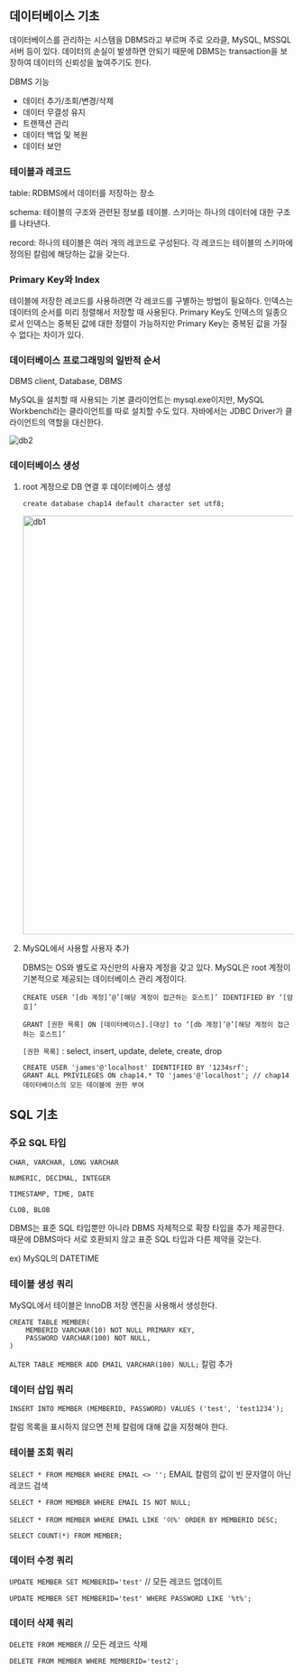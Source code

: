 ## 데이터베이스 기초

데이터베이스를 관리하는 시스템을 DBMS라고 부르며 주로 오라클, MySQL, MSSQL 서버 등이 있다. 데이터의 손실이 발생하면 안되기 때문에  DBMS는 transaction을 보장하여 데이터의 신뢰성을 높여주기도 한다.


DBMS 기능
- 데이터 추가/조회/변경/삭제
- 데이터 무결성 유지
- 트랜잭션 관리
- 데이터 백업 및 복원
- 데이터 보안

### 테이블과 레코드

table: RDBMS에서 데이터를 저장하는 장소

schema: 테이블의 구조와 관련된 정보를 테이블. 스키마는 하나의 데이터에 대한 구조를 나타낸다.

record: 하나의 테이블은 여러 개의 레코드로 구성된다. 각 레코드는 테이블의 스키마에 정의된 칼럼에 해당하는 값을 갖는다.

### Primary Key와 Index

테이블에 저장한 레코드를 사용하려면 각 레코드를 구별하는 방법이 필요하다. 인덱스는 데이터의 순서를 미리 정렬해서 저장할 때 사용된다. Primary Key도 인덱스의 일종으로서 인덱스는 중복된 값에 대한 정렬이 가능하지만 Primary Key는 중복된 값을 가질 수 없다는 차이가 있다.

### 데이터베이스 프로그래밍의 일반적 순서

DBMS client, Database, DBMS

MySQL을 설치할 때 사용되는 기본 클라이언트는 mysql.exe이지만, MySQL Workbench라는 클라이언트를 따로 설치할 수도 있다. 자바에서는 JDBC Driver가 클라이언트의 역할을 대신한다.


![db2](https://user-images.githubusercontent.com/103729286/163995852-773271cc-1f96-4872-bd9b-cd0b6e98f3d7.png)




### 데이터베이스 생성

1. root 계정으로 DB 연결 후 데이터베이스 생성

   `create database chap14 default character set utf8;`
   
   <img width="741" alt="db1" src="https://user-images.githubusercontent.com/103729286/163995876-427b6759-8bf7-4eb5-8da7-07f429a2eb4c.png">



2. MySQL에서 사용할 사용자 추가

   DBMS는 OS와 별도로 자신만의 사용자 계정을 갖고 있다. MySQL은 root 계정이 기본적으로 제공되는 데이터베이스 관리 계정이다.

   `CREATE USER ‘[db 계정]’@’[해당 계정이 접근하는 호스트]’ IDENTIFIED BY ‘[암호]’`

   `GRANT [권한 목록] ON [데이터베이스].[대상] to ‘[db 계정]’@’[해당 계정이 접근하는 호스트]’`

   `[권한 목록]` : select, insert, update, delete, create, drop

    ```
    CREATE USER 'james'@'localhost' IDENTIFIED BY '1234srf';
    GRANT ALL PRIVILEGES ON chap14.* TO 'james'@'localhost'; // chap14 데이터베이스의 모든 테이블에 권한 부여 
    ```



## SQL 기초

### **주요 SQL 타입**

`CHAR, VARCHAR, LONG VARCHAR`

`NUMERIC, DECIMAL, INTEGER`

`TIMESTAMP, TIME, DATE`

`CLOB, BLOB`

DBMS는 표준 SQL 타입뿐만 아니라 DBMS 자체적으로 확장 타입을 추가 제공한다. 때문에 DBMS마다 서로 호환되지 않고 표준 SQL 타입과 다른 제약을 갖는다.

ex) MySQL의 DATETIME

### 테이블 생성 쿼리

MySQL에서 테이블은 InnoDB 저장 엔진을 사용해서 생성한다.

```
CREATE TABLE MEMBER(
    MEMBERID VARCHAR(10) NOT NULL PRIMARY KEY,
    PASSWORD VARCHAR(100) NOT NULL,
)
```

`ALTER TABLE MEMBER ADD EMAIL VARCHAR(100) NULL;` 칼럼 추가

### 데이터 삽입 쿼리

`INSERT INTO MEMBER (MEMBERID, PASSWORD) VALUES ('test', 'test1234');`

칼럼 목록을 표시하지 않으면 전체 칼럼에 대해 값을 지정해야 한다.

### 테이블 조회 쿼리

`SELECT * FROM MEMBER WHERE EMAIL <> '';`  EMAIL 칼럼의 값이 빈 문자열이 아닌 레코드 검색

`SELECT * FROM MEMBER WHERE EMAIL IS NOT NULL;`

`SELECT * FROM MEMBER WHERE EMAIL LIKE '이%' ORDER BY MEMBERID DESC;`

`SELECT COUNT(*) FROM MEMBER;`

### 데이터 수정 쿼리

`UPDATE MEMBER SET MEMBERID='test'` // 모든 레코드 업데이트

`UPDATE MEMBER SET MEMBERID='test' WHERE PASSWORD LIKE '%t%';`

### 데이터 삭제 쿼리

`DELETE FROM MEMBER`  // 모든 레코드 삭제

`DELETE FROM MEMBER WHERE MEMBERID='test2';`

